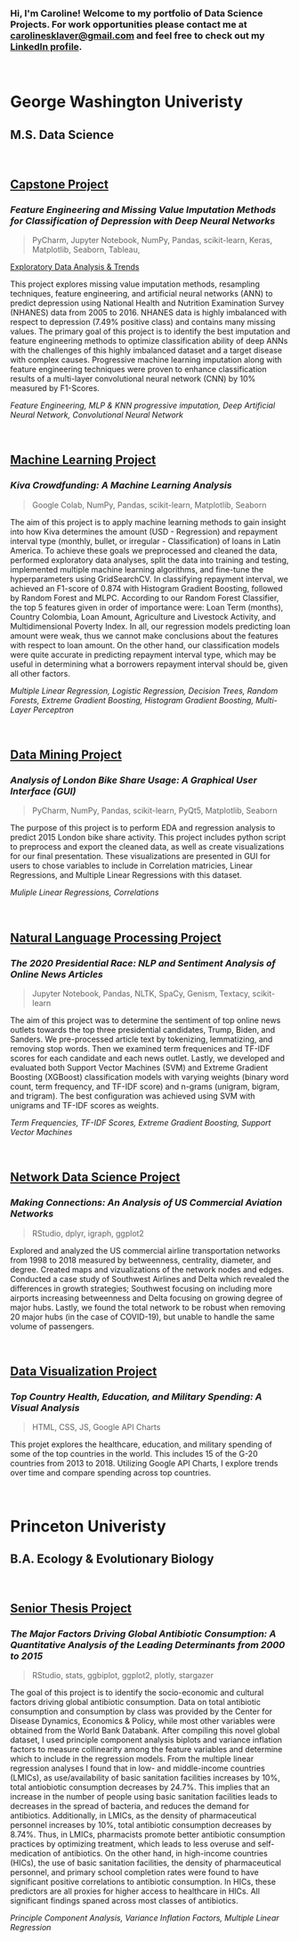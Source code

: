 ### Hi, I'm Caroline! Welcome to my portfolio of Data Science Projects. For work opportunities please contact me at [carolinesklaver@gmail.com](carolinesklaver@gmail.com) and feel free to check out my [LinkedIn profile](https://www.linkedin.com/in/csklaver).

>  
&nbsp;

# **George Washington Univeristy** 
## M.S. Data Science

&nbsp;

## [Capstone Project](https://github.com/csklaver/Capstone-Group6)
### *Feature Engineering and Missing Value Imputation Methods for Classification of Depression with Deep Neural Networks*

> PyCharm, Jupyter Notebook, NumPy, Pandas, scikit-learn, Keras, Matplotlib, Seaborn, Tableau,

[Exploratory Data Analysis & Trends](https://csklaver.github.io/)

This project explores missing value imputation methods, resampling techniques, feature engineering, and artificial neural networks (ANN) to predict depression using National Health and Nutrition Examination Survey (NHANES) data from 2005 to 2016. NHANES data is highly imbalanced with respect to depression (7.49% positive class) and contains many missing values. The primary goal of this project is to identify the best imputation and feature engineering methods to optimize classification ability of deep ANNs with the challenges of this highly imbalanced dataset and a target disease with complex causes. Progressive machine learning imputation along with feature engineering techniques were proven to enhance classification results of a multi-layer convolutional neural network (CNN) by 10% measured by F1-Scores. 

*Feature Engineering, MLP & KNN progressive imputation, Deep Artificial Neural Network, Convolutional Neural Network*

&nbsp;
## [Machine Learning Project](https://github.com/csklaver/ML_Kiva_Crowdfunding)
### *Kiva Crowdfunding: A Machine Learning Analysis*
> Google Colab, NumPy, Pandas, scikit-learn, Matplotlib, Seaborn 

The aim of this project is to apply machine learning methods to gain insight into how Kiva determines the amount (USD - Regression) and repayment interval type (monthly, bullet, or irregular - Classification) of loans in Latin America. To achieve these goals we preprocessed and cleaned the data, performed exploratory data analyses, split the data into training and testing, implemented multiple machine learning algorithms, and fine-tune the hyperparameters using GridSearchCV. In classifying repayment interval, we achieved an F1-score of 0.874 with Histogram Gradient Boosting, followed by Random Forest and MLPC. According to our Random Forest Classifier, the top 5 features given in order of importance were: Loan Term (months), Country Colombia, Loan Amount, Agriculture and Livestock Activity, and Multidimensional Poverty Index. In all, our regression models predicting loan amount were weak, thus we cannot make conclusions about the features with respect to loan amount. On the other hand, our classification models were quite accurate in predicting repayment interval type, which may be useful in determining what a borrowers repayment interval should be, given all other factors.

*Multiple Linear Regression, Logistic Regression, Decision Trees, Random Forests, Extreme Gradient Boosting, Histogram Gradient Boosting, Multi-Layer Perceptron*


&nbsp;
## [Data Mining Project](https://github.com/csklaver/Data-Mining_GUI-Analysis)
### *Analysis of London Bike Share Usage: A Graphical User Interface (GUI)*
> PyCharm, NumPy, Pandas, scikit-learn, PyQt5, Matplotlib, Seaborn

The purpose of this project is to perform EDA and regression analysis to predict 2015 London bike share activity. This project includes python script to preprocess and export the cleaned data, as well as create visualizations for our final presentation. These visualizations are presented in GUI for users to chose variables to include in Correlation matricies, Linear Regressions, and Multiple Linear Regressions with this dataset.

*Muliple Linear Regressions, Correlations*

&nbsp;
## [Natural Language Processing Project](https://github.com/csklaver/NLP_The-2020-Presidential-Race)
### *The 2020 Presidential Race: NLP and Sentiment Analysis of Online News Articles*
> Jupyter Notebook, Pandas, NLTK, SpaCy, Genism, Textacy, scikit-learn

The aim of this project was to determine the sentiment of top online news outlets towards the top three presidential candidates, Trump, Biden, and Sanders. We pre-processed article text by tokenizing, lemmatizing, and removing stop words. Then we examined term frequenices and TF-IDF scores for each candidate and each news outlet. Lastly, we developed and evaluated both Support Vector Machines (SVM) and Extreme Gradient Boosting (XGBoost) classification models with varying weights (binary word count, term frequency, and TF-IDF score) and n-grams (unigram, bigram, and trigram). The best configuration was achieved using SVM with unigrams and TF-IDF scores as weights.

*Term Frequencies, TF-IDF Scores, Extreme Gradient Boosting, Support Vector Machines*

&nbsp;
## [Network Data Science Project](https://github.com/csklaver/network_science_flights) 
### *Making Connections: An Analysis of US Commercial Aviation Networks*
> RStudio, dplyr, igraph, ggplot2

Explored and analyzed the US commercial airline transportation networks from 1998 to 2018 measured by betweenness, centrality, diameter, and degree. Created maps and vizualizations of the network nodes and edges. Conducted a case study of Southwest Airlines and Delta which revealed the differences in growth strategies; Southwest focusing on including more airports increasing betweenness and Delta focusing on growing degree of major hubs. Lastly, we found the total network to be robust when removing 20 major hubs (in the case of COVID-19), but unable to handle the same volume of passengers.


&nbsp;
## [Data Visualization Project](https://csklaver.github.io/DATS6401-Individual-Project/)
### *Top Country Health, Education, and Military Spending: A Visual Analysis*
> HTML, CSS, JS, Google API Charts

This projet explores the healthcare, education, and military spending of some of the top countries in the world. This includes 15 of the G-20 countries from 2013 to 2018. Utilizing Google API Charts, I explore trends over time and compare spending across top countries.

&nbsp;
&nbsp;
>

# **Princeton Univeristy**
## B.A. Ecology & Evolutionary Biology
&nbsp;
## [Senior Thesis Project](https://github.com/csklaver/Princeton_Thesis)
### *The Major Factors Driving Global Antibiotic Consumption: A Quantitative Analysis of the Leading Determinants from 2000 to 2015*
> RStudio, stats, ggbiplot, ggplot2, plotly, stargazer

The goal of this project is to identify the socio-economic and cultural factors driving global antibiotic consumption. Data on total antibiotic consumption and consumption by class was provided by the Center for Disease Dynamics, Economics & Policy, while most other variables were obtained from the World Bank Databank. After compiling this novel global dataset, I used principle component analysis biplots and variance inflation factors to measure collinearity among the feature variables and determine which to include in the regression models. From the multiple linear regression analyses I found that in low- and middle-income countries (LMICs), as use/availability of basic sanitation facilities increases by 10%, total antiobiotic consumption decreases by 24.7%. This implies that an increase in the number of people using basic sanitation facilities leads to decreases in the spread of bacteria, and reduces the demand for antibiotics. Additionally, in LMICs, as the density of pharmaceutical personnel increases by 10%, total antibiotic consumption decreases by 8.74%. Thus, in LMICs, pharmacists promote better antibiotic consumption practices by optimizing treatment, which leads to less overuse and self-medication of antibiotics. On the other hand, in high-income countries (HICs), the use of basic sanitation facilities, the density of pharmaceutical personnel, and primary school completion rates were found to have significant positive correlations to antibiotic consumption. In HICs, these predictors are all proxies for higher access to healthcare in HICs. All significant findings spaned across most classes of antibiotics.

*Principle Component Analysis, Variance Inflation Factors, Multiple Linear Regression*
